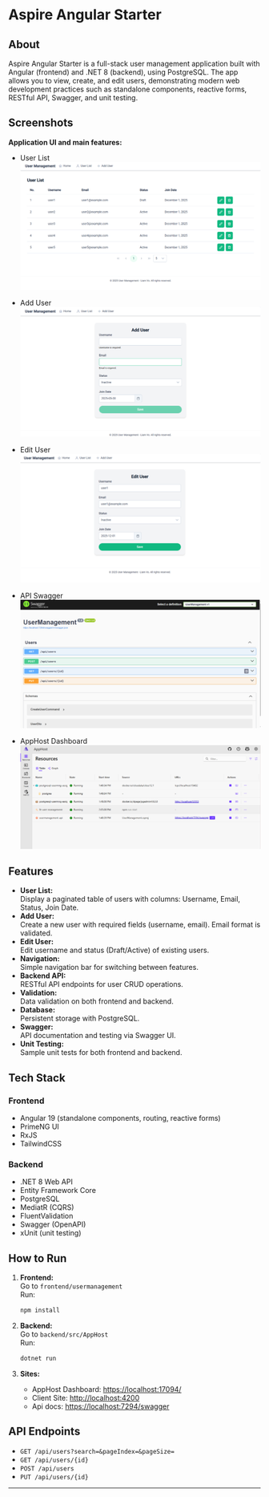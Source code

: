 # Aspire Angular Starter

## About

Aspire Angular Starter is a full-stack user management application built with Angular (frontend) and .NET 8 (backend), using PostgreSQL. The app allows you to view, create, and edit users, demonstrating modern web development practices such as standalone components, reactive forms, RESTful API, Swagger, and unit testing.

## Screenshots

**Application UI and main features:**

- User List  
  ![User List](screenshots/user-list.png)

- Add User  
  ![Add User](screenshots/add-user.png)

- Edit User  
  ![Edit User](screenshots/edit-user.png)

- API Swagger  
  ![API Swagger](screenshots/user-management-api.png)

- AppHost Dashboard  
  ![AppHost Dashboard](screenshots/apphost-dashboard.png)

## Features

- **User List:**  
  Display a paginated table of users with columns: Username, Email, Status, Join Date.
- **Add User:**  
  Create a new user with required fields (username, email). Email format is validated.
- **Edit User:**  
  Edit username and status (Draft/Active) of existing users.
- **Navigation:**  
  Simple navigation bar for switching between features.
- **Backend API:**  
  RESTful API endpoints for user CRUD operations.
- **Validation:**  
  Data validation on both frontend and backend.
- **Database:**  
  Persistent storage with PostgreSQL.
- **Swagger:**  
  API documentation and testing via Swagger UI.
- **Unit Testing:**  
  Sample unit tests for both frontend and backend.

## Tech Stack

### Frontend

- Angular 19 (standalone components, routing, reactive forms)
- PrimeNG UI
- RxJS
- TailwindCSS

### Backend

- .NET 8 Web API
- Entity Framework Core
- PostgreSQL
- MediatR (CQRS)
- FluentValidation
- Swagger (OpenAPI)
- xUnit (unit testing)

## How to Run

1. **Frontend:**  
   Go to `frontend/usermanagement`  
   Run:  
   ```sh
   npm install
   ```

2. **Backend:**  
   Go to `backend/src/AppHost`  
   Run:  
   ```sh
   dotnet run
   ```

3. **Sites:** 
   - AppHost Dashboard: [https://localhost:17094/](https://localhost:17094/)
   - Client Site: [http://localhost:4200](http://localhost:4200)   
   - Api docs: [https://localhost:7294/swagger](https://localhost:7294/swagger)

## API Endpoints

- `GET /api/users?search=&pageIndex=&pageSize=`
- `GET /api/users/{id}`
- `POST /api/users`
- `PUT /api/users/{id}`

---